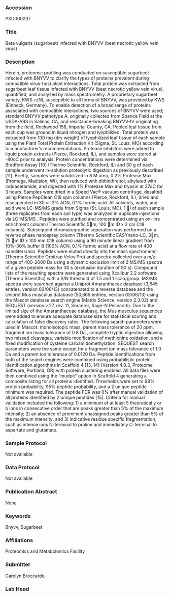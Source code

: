 ### Accession
PXD000237

### Title
Beta vulgaris (sugarbeet) infected with BNYVV (beet necrotic yellow vein virus)

### Description
Herein, proteomic profiling was conducted on susceptible sugarbeet infected with BNYVV to clarify the types of proteins prevalent during compatible virus-host plant interactions.  Total protein was extracted from sugarbeet leaf tissue infected with BNYVV (beet necrotic yellow vein virus), quantified, and analyzed by mass spectrometry.  A proprietary sugarbeet variety, KWS-rzNI, susceptible to all forms of BNYVV, was provided by KWS (Einbeck, Germany).  To enable detection of  a broad range of proteins  associated with compatible interactions, two sources of BNYVV were used; standard BNYVV pathotype A, originally collected from Spence Field at the USDA-ARS in Salinas, CA, and resistance-breaking BNYVV-IV originating from the field, Rockwood 158, Imperial County, CA. Pooled leaf tissue from each cup was ground in liquid nitrogen and lyophilized.  Total protein was extracted from 100 mg (dry weight) of lyophilized leaf tissue of each sample using the Plant Total Protein Extraction Kit (Sigma, St. Louis, MO) according to manufacturer’s recommendations.  Protease inhibitors were added to liquid protein extracts (Pierce, Rockford, IL), and samples were stored at -80oC prior to analysis.  Protein concentrations were determined via Bradford Assay [10] (Thermo Scientific, Rockford, IL) and 30 g of each sample underwent in-solution proteolytic digestion as previously described [11].  Briefly, samples were solubilized in 8 M urea, 0.2% Protease Max (Promega, Madision, WI), then reduced with dithiothreitol, alkylated  with iodoacetamide, and digested with 1% Protease Max and trypsin at 37oC for 3 hours.  Samples were dried in a Speed Vac® vacuum centrifuge, desalted using Pierce PepClean C18 spin columns (Pierce, Rockford, IL), dried and resuspended in 30 ull 3% ACN, 0.1% formic acid.  All solvents, water, and acid were LC-MS/MS grade from Sigma (St. Louis, MO).  1 l of each sample  (three replicates from each soil type)   was analyzed in duplicate injections via LC-MS/MS .  Peptides were purified and concentrated using an on-line enrichment column (Thermo Scientific 5m, 100 m ID x 2 cm C18 columns).  Subsequent chromatographic separation was performed on a reverse phase nanospray column (Thermo Scientific EASYnano-LC, 3m, 75 m ID x 100 mm C18 column) using a 90 minute linear gradient from 10%-30% buffer B (100% ACN, 0.1% formic acid) at a flow rate of 400 nanoliters/min.  Peptides were eluted directly into the mass spectrometer (Thermo Scientific Orbitrap Velos Pro) and spectra collected over a m/z range of 400-2000 Da using a dynamic exclusion limit of 2 MS/MS spectra of a given peptide mass for 30 s (exclusion duration of 90 s).  Compound lists of the resulting spectra were generated using Xcalibur 2.2 software (Thermo Scientific) with a S/N threshold of 1.5 and 1 scan/group.  MS/MS spectra were searched against a Uniprot Amaranthacae database (3,645 entries, version 03/06/13) concatenated to a reverse database and the Uniprot Mus musculus database (50,665 entries, version 03/06/13) using the Mascot database search engine (Matrix Science, version 2.3.02) and SEQUEST (version v.27, rev. 11, Sorcerer, Sage-N Research).  Due to the limited size of the Amaranthaceae database, the Mus musculus sequences were added to ensure adequate database size for statistical scoring and calculation of false discovery rates.  The following search parameters were used in Mascot: monoisotopic mass, parent mass tolerance of 20 ppm, fragment ion mass tolerance of 0.8 Da  , complete tryptic digestion allowing two missed cleavages, variable modification of methionine oxidation, and a fixed modification of cysteine carbamidomethylation.  SEQUEST search parameters were the same except for a fragment ion mass tolerance of 1.0 Da and a parent ion tolerance of 0.0120 Da.  Peptide identifications from both of the search engines were combined using probabilistic protein identification algorithms in Scaffold 4 [13, 14]  (Version 4.0.3, Proteome Software, Portland, OR) with protein clustering enabled.  All data files were then combined using the “mudpit” option in Scaffold 4 generating a composite listing for all proteins identified.  Thresholds were set to 99% protein probability, 95% peptide probability, and a 2 unique peptide minimum was required.  The peptide FDR was 0% after manual validation of all proteins identified by 2 unique peptides [15].  Criteria for manual validation included the following: 1) a minimum of at least 5 theoretical y or b ions in consecutive order that are peaks greater than 5% of the maximum intensity; 2) an absence of prominent unassigned peaks greater than 5% of the maximum intensity; and 3) indicative residue specific fragmentation, such as intense ions N-terminal to proline and immediately C-terminal to aspartate and glutamate.

### Sample Protocol
Not available

### Data Protocol
Not available

### Publication Abstract
None

### Keywords
Bnyvv, Sugarbeet

### Affiliations
Proteomics and Metabolomics Facility

### Submitter
Carolyn Broccardo

### Lab Head


